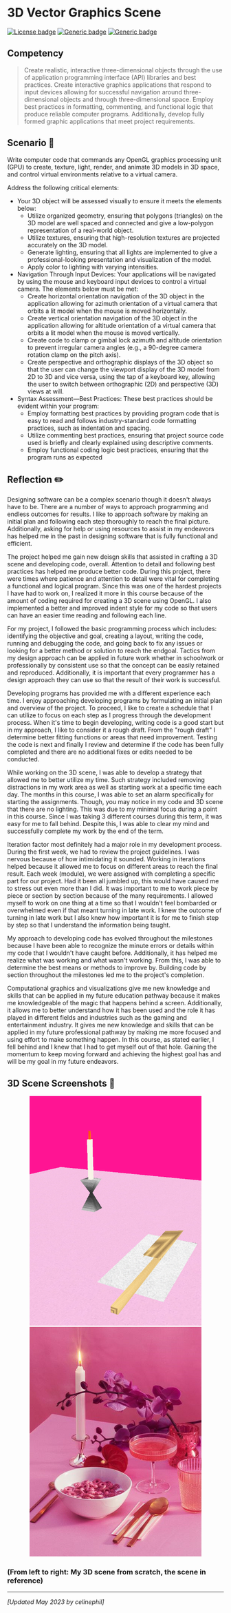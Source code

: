 # 3D Vector Graphics Scene

[![License badge](https://img.shields.io/badge/License-MIT-red.svg?style=for-the-badge&logo=github)](LICENSE "GitHub MIT License") [![Generic badge](https://img.shields.io/badge/Language-C++-blue.svg)](https://cplusplus.com/) [![Generic badge](https://img.shields.io/badge/API-OpenGL-pink.svg)](https://www.khronos.org/opengl/wiki/Getting_Started) 

## Competency
> Create realistic, interactive three-dimensional objects through the use of application programming interface (API) libraries and best practices. Create interactive graphics applications that respond to input devices allowing for successful navigation around three-dimensional objects and  through  three-dimensional space. Employ best practices in formatting, commenting, and functional logic that produce reliable computer programs. Additionally, develop fully formed graphic applications that meet project requirements.

## Scenario :memo:
Write computer code that commands any OpenGL graphics processing unit (GPU) to create, texture, light, render, and animate 3D models in 3D space, and control virtual environments relative to a virtual camera.

Address the following critical elements: 
* Your 3D object will be assessed visually to ensure it meets the elements below: 
    * Utilize organized geometry, ensuring that polygons (triangles) on the 3D model are well spaced and connected and give a low-polygon representation of a real-world object.
    * Utilize textures, ensuring that high-resolution textures are projected accurately on the 3D model.
    * Generate lighting, ensuring that all lights are implemented to give a professional-looking presentation and visualization of the model.
    * Apply color to lighting with varying intensities. 
* Navigation Through Input Devices: Your applications will be navigated by using the mouse and keyboard input devices to control a virtual camera. The elements below must be met: 
    * Create horizontal orientation navigation of the 3D object in the application allowing for azimuth orientation of a virtual camera that orbits a lit model when the mouse is moved horizontally. 
    * Create vertical orientation navigation of the 3D object in the application allowing for altitude orientation of a virtual camera that orbits a lit model when the mouse is moved vertically. 
    * Create code to clamp or gimbal lock azimuth and altitude orientation to prevent irregular camera angles (e.g., a 90-degree camera rotation clamp on the pitch axis).
    * Create perspective and orthographic displays of the 3D object so that the user can change the viewport display of the 3D model from 2D to 3D and vice versa, using the tap of a keyboard key, allowing the user to switch between orthographic (2D) and perspective (3D) views at will. 
* Syntax Assessment—Best Practices: These best practices should be evident within your program:
    * Employ formatting best practices by providing program code that is easy to read and follows industry-standard code formatting practices, such as indentation and spacing.
    * Utilize commenting best practices, ensuring that project source code used is briefly and clearly explained using descriptive comments.
    * Employ functional coding logic best practices, ensuring that the program runs as expected

## Reflection :pencil2:	
Designing software can be a complex scenario though it doesn't always have to be. There are a number of ways to approach programming and endless outcomes for results. I like to approach software by making an initial plan and following each step thoroughly to reach the final picture. Additionally, asking for help or using resources to assist in my endeavors has helped me in the past in designing software that is fully functional and efficient. 

The project helped me gain new deisgn skills that assisted in crafting a 3D scene and developing code, overall. Attention to detail and following best practices has helped me produce better code. During this project, there were times where patience and attention to detail were vital for completing a functional and logical program. Since this was one of the hardest projects I have had to work on, I realized it more in this course because of the amount of coding required for creating a 3D scene using OpenGL. I also implemented a better and improved indent style for my code so that users can have an easier time reading and following each line. 

For my project, I followed the basic programming process which includes: identifying the objective and goal, creating a layout, writing the code, running and debugging the code, and going back to fix any issues or looking for a better method or solution to reach the endgoal. Tactics from my design approach can be applied in future work whether in schoolwork or professionally by consistent use so that the concept can be easily retained and reproduced. Additionally, it is important that every programmer has a design approach they can use so that the result of their work is successful. 

Developing programs has provided me with a different experience each time. I enjoy approaching developing programs by formulating an initial plan and overview of the project. To proceed, I like to create a schedule that I can utilize to focus on each step as I progress through the development process. When it's time to begin developing, writing code is a good start but in my approach, I like to consider it a rough draft. From the "rough draft" I determine better fitting functions or areas that need improvement. Testing the code is next and finally I review and determine if the code has been fully completed and there are no additional fixes or edits needed to be conducted.

While working on the 3D scene, I was able to develop a strategy that allowed me to better utilize my time. Such strategy included removing distractions in my work area as well as starting work at a specific time each day. The months in this course, I was able to set an alarm specifically for starting the assignments. Though, you may notice in my code and 3D scene that there are no lighting. This was due to my minimal focus during a point in this course. Since I was taking 3 different courses during this term, it was easy for me to fall behind. Despite this, I was able to clear my mind and successfully complete my work by the end of the term.

Iteration factor most definitely had a major role in my development process. During the first week, we had to review the project guidelines. I was nervous because of how intimidating it sounded. Working in iterations helped because it allowed me to focus on different areas to reach the final result. Each week (module), we were assigned with completing a specific part for our project. Had it been all jumbled up, this would have caused me to stress out even more than I did. It was important to me to work piece by piece or section by section because of the many requirements. I allowed myself to work on one thing at a time so that I wouldn't feel bombarded or overwhelmed even if that meant turning in late work. I knew the outcome of turning in late work but I also knew how important it is for me to finish step by step so that I understand the information being taught. 

My approach to developing code has evolved throughout the milestones because I have been able to recognize the minute errors or details within my code that I wouldn't have caught before. Additionally, it has helped me realize what was working and what wasn't working. From this, I was able to determine the best means or methods to improve by. Building code by section throughout the milestones led me to the project's completion.

Computational graphics and visualizations give me new knowledge and skills that can be applied in my future education pathway because it makes me knowledgeable of the magic that happens behind a screen. Additionally, it allows me to better understand how it has been used and the role it has played in different fields and industries such as the gaming and entertainment industry. It gives me new knowledge and skills that can be applied in my future professional pathway by making me more focused and using effort to make something happen. In this course, as stated earlier, I fell behind and I knew that I had to get myself out of that hole. Gaining the momentum to keep moving forward and achieving the highest goal has and will be my goal in my future endeavors.

## 3D Scene Screenshots :camera_flash:

<div style="text-align: center;">
    <img src="3D Scene Screenshots/3DScene.png" width="400px" />
    <img src="3D Scene Screenshots/3DSceneReference.png" width="400px" />
</div>

### (From left to right: My 3D scene from scratch, the scene in reference)

---
*[Updated May 2023 by celinephil]*
